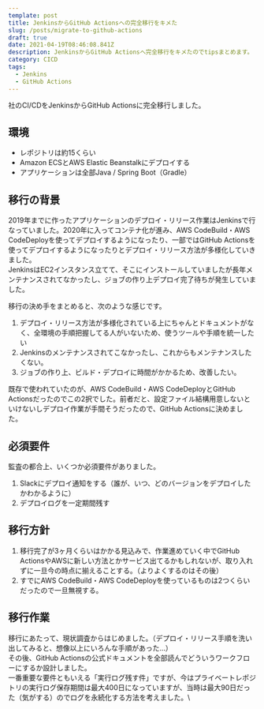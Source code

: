 ```yaml
---
template: post
title: JenkinsからGitHub Actionsへの完全移行をキメた
slug: /posts/migrate-to-github-actions
draft: true
date: 2021-04-19T08:46:08.841Z
description: JenkinsからGitHub Actionsへ完全移行をキメたのでtipsまとめます。
category: CICD
tags:
  - Jenkins
  - GitHub Actions
---
```

社のCI/CDをJenkinsからGitHub Actionsに完全移行しました。

## 環境
- レポジトリは約15くらい
- Amazon ECSとAWS Elastic Beanstalkにデプロイする
- アプリケーションは全部Java / Spring Boot（Gradle）

## 移行の背景
2019年までに作ったアプリケーションのデプロイ・リリース作業はJenkinsで行なっていました。2020年に入ってコンテナ化が進み、AWS CodeBuild・AWS CodeDeployを使ってデプロイするようになったり、一部ではGitHub Actionsを使ってデプロイするようになったりとデプロイ・リリース方法が多様化していきました。\
JenkinsはEC2インスタンス立てて、そこにインストールしていましたが長年メンテナンスされてなかったし、ジョブの作り上デプロイ完了待ちが発生していました。

移行の決め手をまとめると、次のような感じです。
1. デプロイ・リリース方法が多様化されている上にちゃんとドキュメントがなく、全環境の手順把握してる人がいないため、使うツールや手順を統一したい
2. Jenkinsのメンテナンスされてこなかったし、これからもメンテナンスしたくない。
3. ジョブの作り上、ビルド・デプロイに時間がかかるため、改善したい。

既存で使われていたのが、AWS CodeBuild・AWS CodeDeployとGitHub Actionsだったのでこの2択でした。前者だと、設定ファイル結構用意しないといけないしデプロイ作業が手間そうだったので、GitHub Actionsに決めました。

## 必須要件
監査の都合上、いくつか必須要件がありました。

1. Slackにデプロイ通知をする（誰が、いつ、どのバージョンをデプロイしたかわかるように）
2. デプロイログを一定期間残す

## 移行方針
1. 移行完了が3ヶ月くらいはかかる見込みで、作業進めていく中でGitHub ActionsやAWSに新しい方法とかサービス出てるかもしれないが、取り入れずに一旦今の時点に揃えることする。（よりよくするのはその後）
2. すでにAWS CodeBuild・AWS CodeDeployを使っているものは2つくらいだったので一旦無視する。

## 移行作業
移行にあたって、現状調査からはじめました。（デプロイ・リリース手順を洗い出してみると、想像以上にいろんな手順があった…）\
その後、GitHub Actionsの公式ドキュメントを全部読んでどういうワークフローにするか設計しました。\
一番重要な要件ともいえる「実行ログ残す件」ですが、今はプライベートレポジトリの実行ログ保存期間は最大400日になっていますが、当時は最大90日だった（気がする）のでログを永続化する方法を考えました。\
